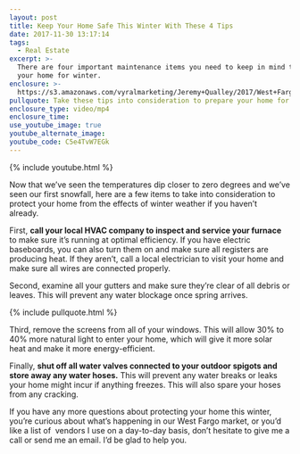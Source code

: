 ```yaml
---
layout: post
title: Keep Your Home Safe This Winter With These 4 Tips
date: 2017-11-30 13:17:14
tags:
  - Real Estate
excerpt: >-
  There are four important maintenance items you need to keep in mind to prepare
  your home for winter.
enclosure: >-
  https://s3.amazonaws.com/vyralmarketing/Jeremy+Qualley/2017/West+Fargo+Real+Estate-+4+Winter+Tasks.mp4
pullquote: Take these tips into consideration to prepare your home for winter.
enclosure_type: video/mp4
enclosure_time:
use_youtube_image: true
youtube_alternate_image:
youtube_code: C5e4TvW7EGk
---
```



{% include youtube.html %}

Now that we’ve seen the temperatures dip closer to zero degrees and we’ve seen our first snowfall, here are a few items to take into consideration to protect your home from the effects of winter weather if you haven’t already.&nbsp;

First, **call your local HVAC company to inspect and service your furnace** to make sure it’s running at optimal efficiency. If you have electric baseboards, you can also turn them on and make sure all registers are producing heat. If they aren’t, call a local electrician to visit your home and make sure all wires are connected properly.&nbsp;

Second, examine all your gutters and make sure they’re clear of all debris or leaves. This will prevent any water blockage once spring arrives.

{% include pullquote.html %}

Third, remove the screens from all of your windows. This will allow 30% to 40% more natural light to enter your home, which will give it more solar heat and make it more energy-efficient.

Finally, **shut off all water valves connected to your outdoor spigots and store away any water hoses.** This will prevent any water breaks or leaks your home might incur if anything freezes. This will also spare your hoses from any cracking.&nbsp;

If you have any more questions about protecting your home this winter, you’re curious about what’s happening in our West Fargo market, or you’d like a list of &nbsp;vendors I use on a day-to-day basis, don’t hesitate to give me a call or send me an email. I’d be glad to help you.